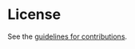 # License

See the
[guidelines for contributions](https://github.com/CxRes/id-pre-test-2/blob/main/CONTRIBUTING.md).
